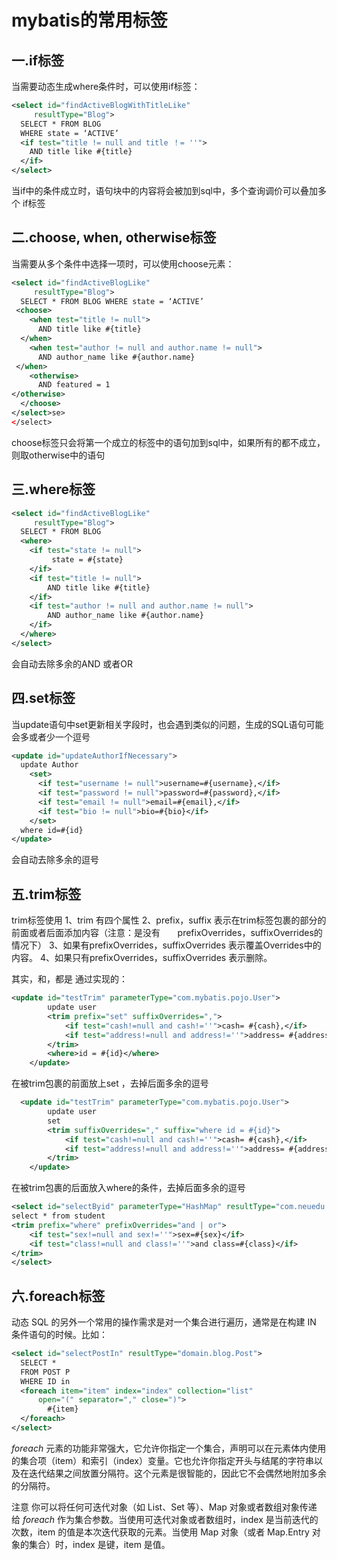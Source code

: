 # mybatis的常用标签

## 一.if标签

当需要动态生成where条件时，可以使用if标签：

```xml
<select id="findActiveBlogWithTitleLike"
     resultType="Blog">
  SELECT * FROM BLOG
  WHERE state = ‘ACTIVE’
  <if test="title != null and title ！= ''">
    AND title like #{title}
  </if>
</select>
```

当if中的条件成立时，语句块中的内容将会被加到sql中，多个查询调价可以叠加多个 if标签

## 二.choose, when, otherwise标签

当需要从多个条件中选择一项时，可以使用choose元素：

```xml
<select id="findActiveBlogLike"
     resultType="Blog">
  SELECT * FROM BLOG WHERE state = ‘ACTIVE’ 
 <choose>
    <when test="title != null">
      AND title like #{title}  
  </when>
    <when test="author != null and author.name != null">
      AND author_name like #{author.name}   
 </when>
    <otherwise>
      AND featured = 1    
</otherwise>
  </choose>
</select>se>
</select>
```

choose标签只会将第一个成立的<when>标签中的语句加到sql中，如果所有的<when>都不成立，则取otherwise中的语句

## 三.where标签

```xml
<select id="findActiveBlogLike"
     resultType="Blog">
  SELECT * FROM BLOG
  <where>
    <if test="state != null">
         state = #{state}
    </if>
    <if test="title != null">
        AND title like #{title}
    </if>
    <if test="author != null and author.name != null">
        AND author_name like #{author.name}
    </if>
  </where>
</select>
```

<where>会自动去除多余的AND 或者OR

## 四.set标签

当update语句中set更新相关字段时，也会遇到类似的问题，生成的SQL语句可能会多或者少一个逗号

```xml
<update id="updateAuthorIfNecessary">
  update Author
    <set>
      <if test="username != null">username=#{username},</if>
      <if test="password != null">password=#{password},</if>
      <if test="email != null">email=#{email},</if>
      <if test="bio != null">bio=#{bio}</if>
    </set>
  where id=#{id}
</update>
```

<set>会自动去除多余的逗号

## 五.trim标签

trim标签使用
1、trim 有四个属性
2、prefix，suffix 表示在trim标签包裹的部分的前面或者后面添加内容（注意：是没有        prefixOverrides，suffixOverrides的情况下）
3、如果有prefixOverrides，suffixOverrides 表示覆盖Overrides中的内容。
4、如果只有prefixOverrides，suffixOverrides 表示删除。

其实，<where>和<set>，都是 通过<trim>实现的：

```xml
<update id="testTrim" parameterType="com.mybatis.pojo.User">
        update user
        <trim prefix="set" suffixOverrides=",">
            <if test="cash!=null and cash!=''">cash= #{cash},</if>
            <if test="address!=null and address!=''">address= #{address},</if>
        </trim>
        <where>id = #{id}</where>
    </update>
```

在被trim包裹的前面放上set ，去掉后面多余的逗号

```xml
  <update id="testTrim" parameterType="com.mybatis.pojo.User">
        update user
        set
        <trim suffixOverrides="," suffix="where id = #{id}">
            <if test="cash!=null and cash!=''">cash= #{cash},</if>
            <if test="address!=null and address!=''">address= #{address},</if>
        </trim>
    </update>
```

在被trim包裹的后面放入where的条件，去掉后面多余的逗号

```xml
<select id="selectByid" parameterType="HashMap" resultType="com.neuedu.Student">
select * from student
<trim prefix="where" prefixOverrides="and | or">
    <if test="sex!=null and sex!=''">sex=#{sex}</if>
    <if test="class!=null and class!=''">and class=#{class}</if>
</trim>
</select>
```

## 六.foreach标签

动态 SQL 的另外一个常用的操作需求是对一个集合进行遍历，通常是在构建 IN 条件语句的时候。比如：

```xml
<select id="selectPostIn" resultType="domain.blog.Post">
  SELECT *
  FROM POST P
  WHERE ID in
  <foreach item="item" index="index" collection="list"
      open="(" separator="," close=")">
        #{item}
  </foreach>
</select>
```

*foreach* 元素的功能非常强大，它允许你指定一个集合，声明可以在元素体内使用的集合项（item）和索引（index）变量。它也允许你指定开头与结尾的字符串以及在迭代结果之间放置分隔符。这个元素是很智能的，因此它不会偶然地附加多余的分隔符。  

注意 你可以将任何可迭代对象（如 List、Set 等）、Map 对象或者数组对象传递给 *foreach* 作为集合参数。当使用可迭代对象或者数组时，index 是当前迭代的次数，item 的值是本次迭代获取的元素。当使用 Map 对象（或者 Map.Entry 对象的集合）时，index 是键，item 是值。

